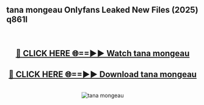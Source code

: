 <h2>tana mongeau Onlyfans Leaked New Files (2025) q861l</h2>
<br>
<div align="center">
<h2><a href="https://mediafiles.top/tana_mongeau&ref=git" rel="nofollow">🔴 CLICK HERE 🌐==►► Watch tana mongeau</a></h2>
<h2><a href="https://mediafiles.top/tana_mongeau&ref=git" rel="nofollow">🔴 CLICK HERE 🌐==►► Download tana mongeau</a></h2>
<br>
<a href="https://mediafiles.top/tana_mongeau&ref=git" rel="nofollow" data-target="animated-image.originalLink"><img src="https://i.ibb.co.com/xMMVF88/686577567.gif" alt="tana mongeau" style="max-width: 100%; display: inline-block;" data-target="animated-image.originalImage"></a>
</div>
<br>
<br>